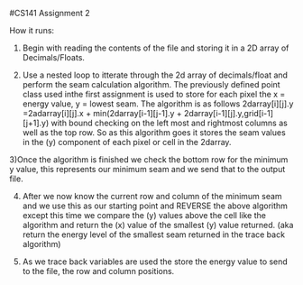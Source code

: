 #CS141 Assignment 2

How it runs: 

1) Begin with reading the contents of the file and storing it in a 2D array of Decimals/Floats. 

2) Use a nested loop to itterate through the 2d array of decimals/float and perform the seam calculation algorithm. The previously defined point class used inthe first assignment is used to store for each pixel the x = energy value, y = lowest seam. The algorithm is as follows 2darray[i][j].y =2adarray[i][j].x + min(2darray[i-1][j-1].y + 2darray[i-1][j].y,grid[i-1][j+1].y) with bound checking on the left most and rightmost columns as well as the top row. So as this algorithm goes it stores the seam values in the (y) component of each pixel or cell in the 2darray. 

3)Once the algorithm is finished we check the bottom row for the minimum y value, this represents our minimum seam and we send that to the output file.

4) After we now know the current row and column of the minimum seam and we use this as our starting point and REVERSE the above algorithm except this time we compare the (y) values above the cell like the algorithm and return the (x) value of the smallest (y) value returned. (aka return the energy level of the smallest seam returned in the trace back algorithm)

5) As we trace back variables are used the store the energy value to send to the file, the row and column positions. 

